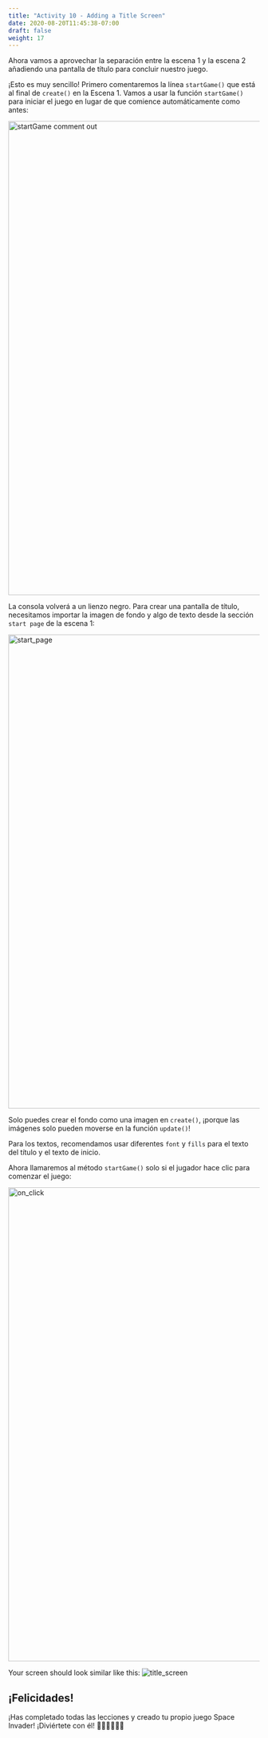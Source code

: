```yaml
---
title: "Activity 10 - Adding a Title Screen"
date: 2020-08-20T11:45:38-07:00
draft: false
weight: 17
---
```


Ahora vamos a aprovechar la separación entre la escena 1 y la escena 2 añadiendo una pantalla de título para concluir nuestro juego.

¡Esto es muy sencillo! Primero comentaremos la línea `startGame()` que está al final de `create()` en la Escena 1. Vamos a usar la función `startGame()` para iniciar el juego en lugar de que comience automáticamente como antes:

<img src="../media/11/comment_out.png" alt="startGame comment out" style="width:950px;"/>

La consola volverá a un lienzo negro. Para crear una pantalla de título, necesitamos importar la imagen de fondo y algo de texto desde la sección `start page` de la escena 1:

<img src="../media/11/start_page.png" alt="start_page" style="width:950px;"/>

Solo puedes crear el fondo como una imagen en `create()`, ¡porque las imágenes solo pueden moverse en la función `update()`!

Para los textos, recomendamos usar diferentes `font` y `fills` para el texto del título y el texto de inicio.

Ahora llamaremos al método `startGame()` solo si el jugador hace clic para comenzar el juego:

<img src="../media/11/on_click.png" alt="on_click" style="width:950px;"/>

Your screen should look similar like this:
![title_screen](../media/11/title_screen.gif)

## ¡Felicidades!

¡Has completado todas las lecciones y creado tu propio juego Space Invader! ¡Diviértete con él! 👏🏽👏🏽👏🏽